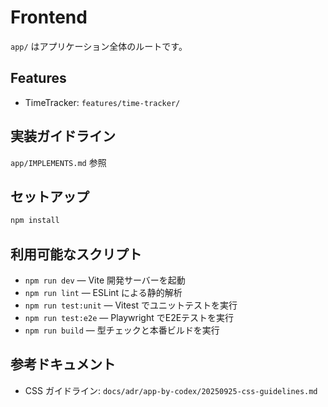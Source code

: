 # Frontend

`app/` はアプリケーション全体のルートです。

## Features
- TimeTracker: `features/time-tracker/`

## 実装ガイドライン

`app/IMPLEMENTS.md` 参照

## セットアップ

```bash
npm install
```

## 利用可能なスクリプト

- `npm run dev` — Vite 開発サーバーを起動
- `npm run lint` — ESLint による静的解析
- `npm run test:unit` — Vitest でユニットテストを実行
- `npm run test:e2e` — Playwright でE2Eテストを実行
- `npm run build` — 型チェックと本番ビルドを実行

## 参考ドキュメント

- CSS ガイドライン: `docs/adr/app-by-codex/20250925-css-guidelines.md`
